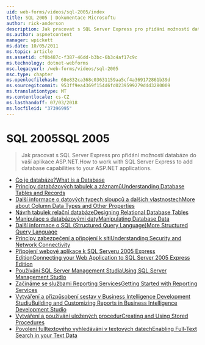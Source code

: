 ```yaml
---
uid: web-forms/videos/sql-2005/index
title: SQL 2005 | Dokumentace Microsoftu
author: rick-anderson
description: Jak pracovat s SQL Server Express pro přidání možností databáze do vaší aplikace ASP.NET.
ms.author: aspnetcontent
manager: wpickett
ms.date: 10/05/2011
ms.topic: article
ms.assetid: cf0b487c-f387-46dd-b3bc-6b3c4af17c9c
ms.technology: dotnet-webforms
msc.legacyurl: /web-forms/videos/sql-2005
msc.type: chapter
ms.openlocfilehash: 68e832ca368c03631159aa5cf4a369172861b39d
ms.sourcegitcommit: 953ff9ea4369f154d6fd0239599279ddd3280009
ms.translationtype: MT
ms.contentlocale: cs-CZ
ms.lasthandoff: 07/03/2018
ms.locfileid: "37396995"
---
```

<a name="sql-2005"></a><span data-ttu-id="2527c-103">SQL 2005</span><span class="sxs-lookup"><span data-stu-id="2527c-103">SQL 2005</span></span>
====================
> <span data-ttu-id="2527c-104">Jak pracovat s SQL Server Express pro přidání možností databáze do vaší aplikace ASP.NET.</span><span class="sxs-lookup"><span data-stu-id="2527c-104">How to work with SQL Server Express to add database capabilities to your ASP.NET applications.</span></span>


- [<span data-ttu-id="2527c-105">Co je databáze?</span><span class="sxs-lookup"><span data-stu-id="2527c-105">What is a Database</span></span>](what-is-a-database.md)
- [<span data-ttu-id="2527c-106">Principy databázových tabulek a záznamů</span><span class="sxs-lookup"><span data-stu-id="2527c-106">Understanding Database Tables and Records</span></span>](understanding-database-tables-and-records.md)
- [<span data-ttu-id="2527c-107">Další informace o datových typech sloupců a dalších vlastnostech</span><span class="sxs-lookup"><span data-stu-id="2527c-107">More about Column Data Types and Other Properties</span></span>](more-about-column-data-types-and-other-properties.md)
- [<span data-ttu-id="2527c-108">Návrh tabulek relační databáze</span><span class="sxs-lookup"><span data-stu-id="2527c-108">Designing Relational Database Tables</span></span>](designing-relational-database-tables.md)
- [<span data-ttu-id="2527c-109">Manipulace s databázovými daty</span><span class="sxs-lookup"><span data-stu-id="2527c-109">Manipulating Database Data</span></span>](manipulating-database-data.md)
- [<span data-ttu-id="2527c-110">Další informace o SQL (Structured Query Language)</span><span class="sxs-lookup"><span data-stu-id="2527c-110">More Structured Query Language</span></span>](more-structured-query-language.md)
- [<span data-ttu-id="2527c-111">Principy zabezpečení a připojení k síti</span><span class="sxs-lookup"><span data-stu-id="2527c-111">Understanding Security and Network Connectivity</span></span>](understanding-security-and-network-connectivity.md)
- [<span data-ttu-id="2527c-112">Připojení webové aplikace k SQL Serveru 2005 Express Edition</span><span class="sxs-lookup"><span data-stu-id="2527c-112">Connecting your Web Application to SQL Server 2005 Express Edition</span></span>](connecting-your-web-application-to-sql-server-2005-express-edition.md)
- [<span data-ttu-id="2527c-113">Používání SQL Server Management Studia</span><span class="sxs-lookup"><span data-stu-id="2527c-113">Using SQL Server Management Studio</span></span>](using-sql-server-management-studio.md)
- [<span data-ttu-id="2527c-114">Začínáme se službami Reporting Services</span><span class="sxs-lookup"><span data-stu-id="2527c-114">Getting Started with Reporting Services</span></span>](getting-started-with-reporting-services.md)
- [<span data-ttu-id="2527c-115">Vytváření a přizpůsobení sestav v Business Intelligence Development Studiu</span><span class="sxs-lookup"><span data-stu-id="2527c-115">Building and Customizing Reports in Business Intelligence Development Studio</span></span>](building-and-customizing-reports-in-business-intelligence-development-studio.md)
- [<span data-ttu-id="2527c-116">Vytváření a používání uložených procedur</span><span class="sxs-lookup"><span data-stu-id="2527c-116">Creating and Using Stored Procedures</span></span>](creating-and-using-stored-procedures.md)
- [<span data-ttu-id="2527c-117">Povolení fulltextového vyhledávání v textových datech</span><span class="sxs-lookup"><span data-stu-id="2527c-117">Enabling Full-Text Search in your Text Data</span></span>](enabling-full-text-search-in-your-text-data.md)

